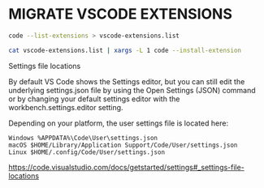 # MIGRATE VSCODE EXTENSIONS

<!-- OLD_MACHINE -->

```bash
code --list-extensions > vscode-extensions.list
```

<!-- NEW_MACHINE -->

```bash
cat vscode-extensions.list | xargs -L 1 code --install-extension
```

Settings file locations

By default VS Code shows the Settings editor, but you can still edit the underlying settings.json file by using the Open Settings (JSON) command or by changing your default settings editor with the workbench.settings.editor setting.

Depending on your platform, the user settings file is located here:

    Windows %APPDATA%\Code\User\settings.json
    macOS $HOME/Library/Application Support/Code/User/settings.json
    Linux $HOME/.config/Code/User/settings.json

<https://code.visualstudio.com/docs/getstarted/settings#_settings-file-locations>